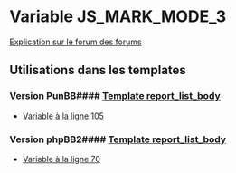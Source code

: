 # Variable JS_MARK_MODE_3
[Explication sur le forum des forums](http://forum.forumactif.com/t294113-listing-des-variables#JS_MARK_MODE_3)
## Utilisations dans les templates
### Version PunBB#### [Template report_list_body](punbb/report_list_body.md)
* [Variable à la ligne 105](../punbb/report_list_body.tpl#L105)
### Version phpBB2#### [Template report_list_body](subsilver/report_list_body.md)
* [Variable à la ligne 70](../subsilver/report_list_body.tpl#L70)